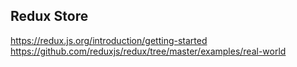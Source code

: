 ## Redux Store
https://redux.js.org/introduction/getting-started
https://github.com/reduxjs/redux/tree/master/examples/real-world
